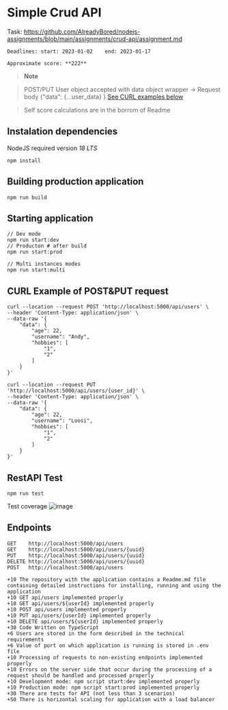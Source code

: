# Simple Crud API
Task: https://github.com/AlreadyBored/nodejs-assignments/blob/main/assignments/crud-api/assignment.md
```
Deadlines: start: 2023-01-02	end: 2023-01-17

Approximate score: **222**
```

> **Note**

> POST/PUT User object accepted with data object wrapper -> Request body {"data": {...user_data} } [See CURL examples below](#curl-example-of-post&put-request)

> Self score calculations are in the borrom of Readme 

## Instalation dependencies
NodeJS required version *18 LTS*
```
npm install
```
## Building production application

```
npm run build
```

## Starting application
```
// Dev mode
npm run start:dev
// Producton # after build
npm run start:prod

// Multi instances modes
npm run start:multi
```
## CURL Example of POST&PUT request
```
curl --location --request POST 'http://localhost:5000/api/users' \
--header 'Content-Type: application/json' \
--data-raw '{
    "data": {
        "age": 22,
        "username": "Andy",
        "hobbies": [
            "1",
            "2"
        ]
    }
}'

curl --location --request PUT 'http://localhost:5000/api/users/{user_id}' \
--header 'Content-Type: application/json' \
--data-raw '{
    "data": {
        "age": 22,
        "username": "Loosi",
        "hobbies": [
            "1",
            "2"
        ]
    }
}'
```

## RestAPI Test

```
npm run test
```

Test coverage
![image](https://user-images.githubusercontent.com/90814469/210254295-3b722d2f-974c-4747-a678-44d8c5f5e9a4.png)

## Endpoints

``` 
GET    http://localhost:5000/api/users 
GET    http://localhost:5000/api/users/{uuid}
PUT    http://localhost:5000/api/users/{uuid}
DELETE http://localhost:5000/api/users/{uuid}
POST   http://localhost:5000/api/users
```

```
+10 The repository with the application contains a Readme.md file containing detailed instructions for installing, running and using the application
+10 GET api/users implemented properly
+10 GET api/users/${userId} implemented properly
+10 POST api/users implemented properly
+10 PUT api/users/{userId} implemented properly
+10 DELETE api/users/${userId} implemented properly
+30 Code Written on TypeScript
+6 Users are stored in the form described in the technical requirements
+6 Value of port on which application is running is stored in .env file
+10 Processing of requests to non-existing endpoints implemented properly
+10 Errors on the server side that occur during the processing of a request should be handled and processed properly
+10 Development mode: npm script start:dev implemented properly
+10 Production mode: npm script start:prod implemented properly
+30 There are tests for API (not less than 3 scenarios)
+50 There is horizontal scaling for application with a load balancer
```
